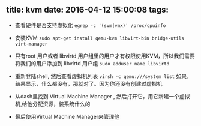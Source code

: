 title: kvm
date: 2016-04-12 15:00:08
tags:
---


* 查看硬件是否支持虚拟化 
    `egrep -c '(svm|vmx)' /proc/cpuinfo`

* 安装KVM
    `sudo apt-get install qemu-kvm libvirt-bin bridge-utils virt-manager`

* 只有root 用户或者 libvirtd 用户组里的用户才有权限使用KVM，所以我们需要将我们的用户添加到 libvirtd 用户组 
    `sudo adduser name libvirtd`

* 重新登陆shell, 然后查看虚拟机列表
    `virsh -c qemu:///system list`
    如果，结果显示，什么都没有，那就对了。因为你还没有创建过虚拟机

* 从dash里找到 Virtual Machine Manager , 然后打开它，用它新建一个虚拟机,给他分配资源，装系统什么的
* 最后使用Virtual Machine Manager来管理他
